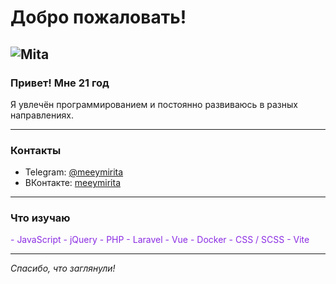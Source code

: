 # Добро пожаловать!

![Mita](https://github.com/meeymirita/meeymirita/blob/main/my-project/images/me.jpg?raw=true)
---

### Привет! Мне 21 год

Я увлечён программированием и постоянно развиваюсь в разных направлениях.

---

### Контакты

- Telegram: [@meeymirita](https://t.me/meeymirita)  
- ВКонтакте: [meeymirita](https://vk.com/meeymirita)  

---

### Что изучаю

<div style="color: #8a2be2;"> <!-- фиолетовый цвет -->
- JavaScript  
- jQuery  
- PHP  
- Laravel  
- Vue  
- Docker  
- CSS / SCSS  
- Vite  
</div>

---

*Спасибо, что заглянули!*

